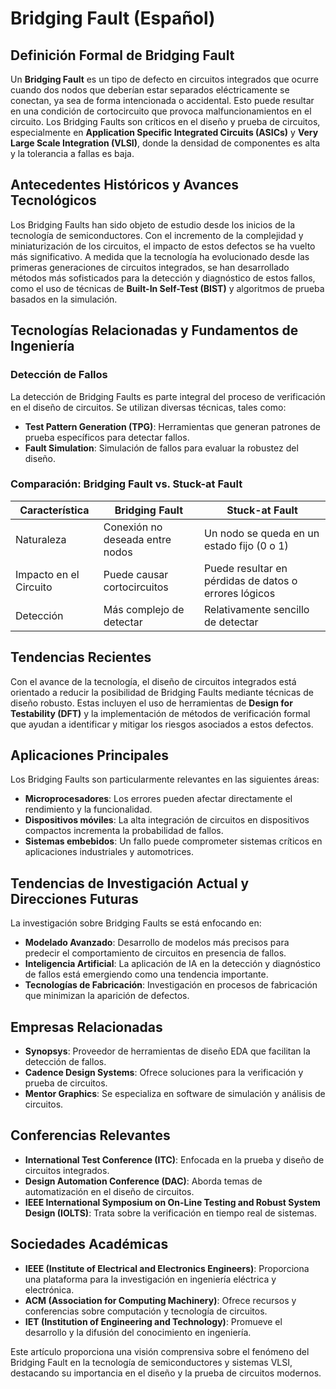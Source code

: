 # Bridging Fault (Español)

## Definición Formal de Bridging Fault

Un **Bridging Fault** es un tipo de defecto en circuitos integrados que ocurre cuando dos nodos que deberían estar separados eléctricamente se conectan, ya sea de forma intencionada o accidental. Esto puede resultar en una condición de cortocircuito que provoca malfuncionamientos en el circuito. Los Bridging Faults son críticos en el diseño y prueba de circuitos, especialmente en **Application Specific Integrated Circuits (ASICs)** y **Very Large Scale Integration (VLSI)**, donde la densidad de componentes es alta y la tolerancia a fallas es baja.

## Antecedentes Históricos y Avances Tecnológicos

Los Bridging Faults han sido objeto de estudio desde los inicios de la tecnología de semiconductores. Con el incremento de la complejidad y miniaturización de los circuitos, el impacto de estos defectos se ha vuelto más significativo. A medida que la tecnología ha evolucionado desde las primeras generaciones de circuitos integrados, se han desarrollado métodos más sofisticados para la detección y diagnóstico de estos fallos, como el uso de técnicas de **Built-In Self-Test (BIST)** y algoritmos de prueba basados en la simulación.

## Tecnologías Relacionadas y Fundamentos de Ingeniería

### Detección de Fallos

La detección de Bridging Faults es parte integral del proceso de verificación en el diseño de circuitos. Se utilizan diversas técnicas, tales como:

- **Test Pattern Generation (TPG)**: Herramientas que generan patrones de prueba específicos para detectar fallos.
- **Fault Simulation**: Simulación de fallos para evaluar la robustez del diseño.

### Comparación: Bridging Fault vs. Stuck-at Fault

| Característica          | Bridging Fault               | Stuck-at Fault             |
|-------------------------|------------------------------|----------------------------|
| Naturaleza              | Conexión no deseada entre nodos | Un nodo se queda en un estado fijo (0 o 1) |
| Impacto en el Circuito  | Puede causar cortocircuitos  | Puede resultar en pérdidas de datos o errores lógicos |
| Detección               | Más complejo de detectar     | Relativamente sencillo de detectar |

## Tendencias Recientes

Con el avance de la tecnología, el diseño de circuitos integrados está orientado a reducir la posibilidad de Bridging Faults mediante técnicas de diseño robusto. Estas incluyen el uso de herramientas de **Design for Testability (DFT)** y la implementación de métodos de verificación formal que ayudan a identificar y mitigar los riesgos asociados a estos defectos.

## Aplicaciones Principales

Los Bridging Faults son particularmente relevantes en las siguientes áreas:

- **Microprocesadores**: Los errores pueden afectar directamente el rendimiento y la funcionalidad.
- **Dispositivos móviles**: La alta integración de circuitos en dispositivos compactos incrementa la probabilidad de fallos.
- **Sistemas embebidos**: Un fallo puede comprometer sistemas críticos en aplicaciones industriales y automotrices.

## Tendencias de Investigación Actual y Direcciones Futuras

La investigación sobre Bridging Faults se está enfocando en:

- **Modelado Avanzado**: Desarrollo de modelos más precisos para predecir el comportamiento de circuitos en presencia de fallos.
- **Inteligencia Artificial**: La aplicación de IA en la detección y diagnóstico de fallos está emergiendo como una tendencia importante.
- **Tecnologías de Fabricación**: Investigación en procesos de fabricación que minimizan la aparición de defectos.

## Empresas Relacionadas

- **Synopsys**: Proveedor de herramientas de diseño EDA que facilitan la detección de fallos.
- **Cadence Design Systems**: Ofrece soluciones para la verificación y prueba de circuitos.
- **Mentor Graphics**: Se especializa en software de simulación y análisis de circuitos.

## Conferencias Relevantes

- **International Test Conference (ITC)**: Enfocada en la prueba y diseño de circuitos integrados.
- **Design Automation Conference (DAC)**: Aborda temas de automatización en el diseño de circuitos.
- **IEEE International Symposium on On-Line Testing and Robust System Design (IOLTS)**: Trata sobre la verificación en tiempo real de sistemas.

## Sociedades Académicas

- **IEEE (Institute of Electrical and Electronics Engineers)**: Proporciona una plataforma para la investigación en ingeniería eléctrica y electrónica.
- **ACM (Association for Computing Machinery)**: Ofrece recursos y conferencias sobre computación y tecnología de circuitos.
- **IET (Institution of Engineering and Technology)**: Promueve el desarrollo y la difusión del conocimiento en ingeniería.

Este artículo proporciona una visión comprensiva sobre el fenómeno del Bridging Fault en la tecnología de semiconductores y sistemas VLSI, destacando su importancia en el diseño y la prueba de circuitos modernos.